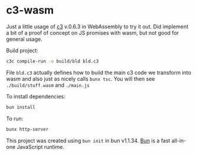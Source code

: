 # c3-wasm

Just a little usage of [c3](https://c3-lang.org/) v.0.6.3 in WebAssembly to try it out.
Did implement a bit of a proof of concept on JS promises with wasm, but not good for general usage.

Build project:
```bash
c3c compile-run -o build/bld bld.c3
```
File `bld.c3` actually defines how to build the main c3 code we transform into wasm and also just as nicely calls `bunx tsc`.
You will then see `./build/stuff.wasm` and `./main.js`


To install dependencies:

```bash
bun install
```

To run:

```bash
bunx http-server
```

This project was created using `bun init` in bun v1.1.34. [Bun](https://bun.sh) is a fast all-in-one JavaScript runtime.
